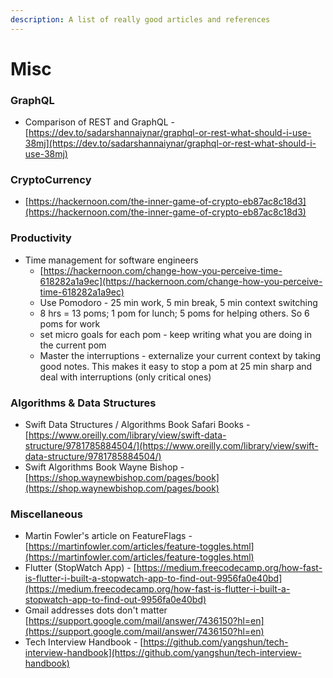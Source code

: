 ```yaml
---
description: A list of really good articles and references
---
```


# Misc

### **GraphQL**

* Comparison of REST and GraphQL - [https://dev.to/sadarshannaiynar/graphql-or-rest-what-should-i-use-38mj](https://dev.to/sadarshannaiynar/graphql-or-rest-what-should-i-use-38mj)

### CryptoCurrency

* [https://hackernoon.com/the-inner-game-of-crypto-eb87ac8c18d3](https://hackernoon.com/the-inner-game-of-crypto-eb87ac8c18d3)

### Productivity

* Time management for software engineers
  * [https://hackernoon.com/change-how-you-perceive-time-618282a1a9ec](https://hackernoon.com/change-how-you-perceive-time-618282a1a9ec)
  * Use Pomodoro - 25 min work, 5 min break, 5 min context switching
  * 8 hrs = 13 poms; 1 pom for lunch; 5 poms for helping others. So 6 poms for work
  * set micro goals for each pom - keep writing what you are doing in the current pom
  * Master the interruptions - externalize your current context by taking good notes. This makes it easy to stop a pom at 25 min sharp and deal with interruptions \(only critical ones\)

### Algorithms & Data Structures

* Swift Data Structures / Algorithms Book Safari Books - [https://www.oreilly.com/library/view/swift-data-structure/9781785884504/](https://www.oreilly.com/library/view/swift-data-structure/9781785884504/) 
* Swift Algorithms Book Wayne Bishop - [https://shop.waynewbishop.com/pages/book](https://shop.waynewbishop.com/pages/book)

### Miscellaneous

* Martin Fowler's article on FeatureFlags - [https://martinfowler.com/articles/feature-toggles.html](https://martinfowler.com/articles/feature-toggles.html)
* Flutter \(StopWatch App\) - [https://medium.freecodecamp.org/how-fast-is-flutter-i-built-a-stopwatch-app-to-find-out-9956fa0e40bd](https://medium.freecodecamp.org/how-fast-is-flutter-i-built-a-stopwatch-app-to-find-out-9956fa0e40bd)
* Gmail addresses dots don't matter [https://support.google.com/mail/answer/7436150?hl=en](https://support.google.com/mail/answer/7436150?hl=en)
* Tech Interview Handbook - [https://github.com/yangshun/tech-interview-handbook](https://github.com/yangshun/tech-interview-handbook)

